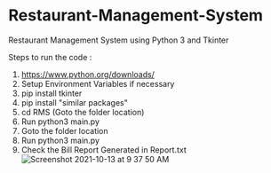 # Restaurant-Management-System
Restaurant Management System using Python 3 and Tkinter 


Steps to run the code : 

1. https://www.python.org/downloads/ 
2. Setup Environment Variables if necessary 
3. pip install tkinter 
4. pip install "similar packages"
5. cd RMS (Goto the folder location)
6. Run python3 main.py 
7. Goto the folder location
8. Run python3 main.py 
9. Check the Bill Report Generated in Report.txt
![Screenshot 2021-10-13 at 9 37 50 AM](https://user-images.githubusercontent.com/51900501/137065592-8df92775-8759-48ca-a230-a49026f9b186.png)
